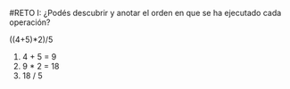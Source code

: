 #RETO I: ¿Podés descubrir y anotar el orden en que se ha ejecutado cada operación?

((4+5)*2)/5

1) 4 + 5 = 9
2) 9 * 2 = 18
3) 18 / 5